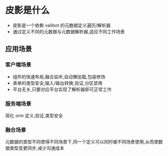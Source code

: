 # 皮影是什么

- 皮影是一个依赖 valibot 的元数据定义遍历/解析器
- 通过定义不同的元数据与元数据解析器,适应不同工作场景

## 应用场景

### 客户端场景

- 组件的快速布局,融合监听,自动懒加载,包装修饰
- 表单的类型安全,输入/输出转换,验证,分区禁用
- 平台无关,只要对应平台实现了解析器即可正常工作

### 服务端场景

简化 orm 定义,验证,类型安全

### 融合场景

元数据的类型不同使得不同场景下,同一个定义可以同时被不同场景使用,从而使数据类型变更同步,减少沟通成本
